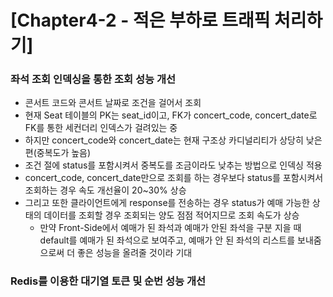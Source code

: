 # [Chapter4-2 - 적은 부하로 트래픽 처리하기]
### 좌석 조회 인덱싱을 통한 조회 성능 개선
 - 콘서트 코드와 콘서트 날짜로 조건을 걸어서 조회
 - 현재 Seat 테이블의 PK는 seat_id이고, FK가 concert_code, concert_date로 FK를 통한 세컨더리 인덱스가 걸려있는 중
 - 하지만 concert_code와 concert_date는 현재 구조상 카디널리티가 상당히 낮은편(중복도가 높음)
 - 조건 절에 status를 포함시켜서 중복도를 조금이라도 낮추는 방법으로 인덱싱 적용
 - concert_code, concert_date만으로 조회를 하는 경우보다 status를 포함시켜서 조회하는 경우 속도 개선율이 20~30% 상승
 - 그리고 또한 클라이언트에게 response를 전송하는 경우 status가 예매 가능한 상태의 데이터를 조회할 경우 조회되는 양도 점점 적어지므로 조회 속도가 상승
   - 만약 Front-Side에서 예매가 된 좌석과 예매가 안된 좌석을 구분 지을 때 default를 예매가 된 좌석으로 보여주고, 
     예매가 안 된 좌석의 리스트를 보내줌으로써 더 좋은 성능을 올려줄 것이라 기대

### Redis를 이용한 대기열 토큰 및 순번 성능 개선

 
 
 